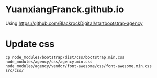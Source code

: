# YuanxiangFranck.github.io

Using https://github.com/BlackrockDigital/startbootstrap-agency


# Update css

```
cp node_modules/bootstrap/dist/css/bootstrap.min.css node_modules/agency/css/agency.min.css node_modules/agency/vendor/font-awesome/css/font-awesome.min.css src/css/


```
